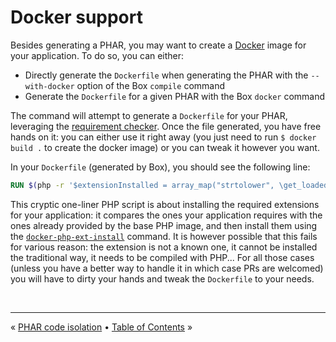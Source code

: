 # Docker support

Besides generating a PHAR, you may want to create a [Docker][docker] image for your application. To do so, you can
either:

- Directly generate the `Dockerfile` when generating the PHAR with the `--with-docker` option of the Box `compile` 
  command
- Generate the `Dockerfile` for a given PHAR with the Box `docker` command

The command will attempt to generate a `Dockerfile` for your PHAR, leveraging the 
[requirement checker][requirement-checker]. Once the file generated, you have free hands on it: you can either use it 
right away (you just need to run `$ docker build .` to create the docker image) or you can tweak it however you want.

In your `Dockerfile` (generated by Box), you should see the following line:

```Dockerfile
RUN $(php -r '$extensionInstalled = array_map("strtolower", \get_loaded_extensions(false));$requiredExtensions = ["zlib", "phar", "openssl", "pcre", "tokenizer"];$extensionsToInstall = array_diff($requiredExtensions, $extensionInstalled);if ([] !== $extensionsToInstall) {echo \sprintf("docker-php-ext-install %s", implode(" ", $extensionsToInstall));}echo "echo \"No extensions\"";')
``` 

This cryptic one-liner PHP script is about installing the required extensions for your application: it compares the ones
your application requires with the ones already provided by the base PHP image, and then install them using the
[`docker-php-ext-install`][docker-php-ext-install] command. It is however possible that this fails for various reason:
the extension is not a known one, it cannot be installed the traditional way, it needs to be compiled with PHP... For
all those cases (unless you have a better way to handle it in which case PRs are welcomed) you will have to dirty your
hands and tweak the `Dockerfile` to your needs.

<br />
<hr />

« [PHAR code isolation](code-isolation.md#phar-code-isolation) • [Table of Contents](../README.md#table-of-contents) »


[docker]: https://www.docker.com/
[docker-php-ext-install]: https://docs.docker.com/samples/library/php/
[requirement-checker]: requirement-checker.md#requirements-checker
